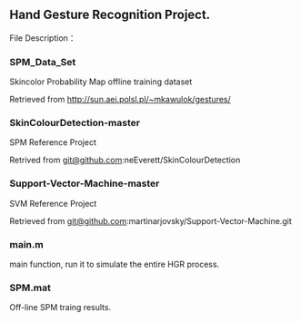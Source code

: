 ## Hand Gesture Recognition Project.

File Description：

### SPM_Data_Set
Skincolor Probability Map offline training dataset

Retrieved from http://sun.aei.polsl.pl/~mkawulok/gestures/

### SkinColourDetection-master

SPM Reference Project

Retrived from git@github.com:neEverett/SkinColourDetection

### Support-Vector-Machine-master

SVM Reference Project

Retrieved from git@github.com:martinarjovsky/Support-Vector-Machine.git

### main.m
main function, run it to simulate the entire HGR process.

### SPM.mat

Off-line SPM traing results.
